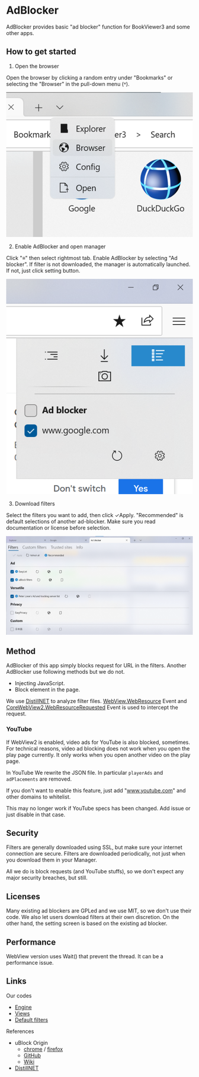 # AdBlocker
AdBlocker provides basic "ad blocker" function for BookViewer3 and some other apps.

## How to get started
1. Open the browser

Open the browser by clicking a random entry under "Bookmarks" or selecting the "Browser" in the pull-down menu (˅).

![How to open the browser.](img/OpenBrowser.png "Pull-down menu is opened. Browser is in the entries.")

2. Enable AdBlocker and open manager

Click "≡" then select rightmost tab. Enable AdBlocker by selecting "Ad blocker". If filter is not downloaded, the manager is automatically launched. If not, just click setting button.

![Drawer](img/BrowserDrawer.png "Web browser with drawer opened. Extensions tab is selected.")

3. Download filters

Select the filters you want to add, then click ✓Apply.
"Recommended" is default selections of another ad-blocker.
Make sure you read documentation or license before selection.

![Manager](img/Manager.png "The manager of AdBlocker. Filters tab is selected.")

## Method
AdBlocker of this app simply blocks request for URL in the filters.
Another AdBlocker use following methods but we do not.

* Injecting JavaScript.
* Block element in the page.

We use [DistillNET](https://github.com/TechnikEmpire/DistillNET) to analyze filter files.
[WebView.WebResource](https://learn.microsoft.com/uwp/api/windows.ui.xaml.controls.webview.webresourcerequested) Event and [CoreWebView2.WebResourceRequested](https://learn.microsoft.com/dotnet/api/microsoft.web.webview2.core.corewebview2.webresourcerequested?view=webview2-dotnet-1.0.1418.22) Event is used to intercept the request.

### YouTube
If WebView2 is enabled, video ads for YouTube is also blocked, sometimes.
For technical reasons, video ad blocking does not work when you open the play page currently.
It only works when you open another video on the play page.

In YouTube We rewrite the JSON file. In particular `playerAds` and `adPlacements` are removed.

If you don't want to enable this feature, just add "www.youtube.com" and other domains to whitelist.

This may no longer work if YouTube specs has been changed. Add issue or just disable in that case.

## Security
Filters are generally downloaded using SSL, but make sure your internet connection are secure.
Filters are downloaded periodically, not just when you download them in your Manager.

All we do is block requests (and YouTube stuffs), so we don't expect any major security breaches, but still.

## Licenses
Many existing ad blockers are GPLed and we use MIT, so we don't use their code.
We also let users download filters at their own discretion.
On the other hand, the setting screen is based on the existing ad blocker.

## Performance
WebView version uses Wait() that prevent the thread. It can be a performance issue.

## Links
Our codes
* [Engine](https://github.com/kurema/BookViewerApp3/blob/master/BookViewerApp/Managers/ExtensionAdBlockerManager.cs)
* [Views](https://github.com/kurema/BookViewerApp3/tree/master/BookViewerApp/Views/BrowserAddOn)
* [Default filters](https://github.com/kurema/BookViewerApp3/blob/master/BookViewerApp/res/values/AdBlockList.xml)

References
* uBlock Origin
  * [chrome](https://chrome.google.com/webstore/detail/ublock-origin/cjpalhdlnbpafiamejdnhcphjbkeiagm) / [firefox](https://addons.mozilla.org/firefox/addon/ublock-origin/)
  * [GitHub](https://github.com/gorhill/uBlock)
  * [Wiki](https://github.com/gorhill/uBlock/wiki)
* [DistillNET](https://github.com/TechnikEmpire/DistillNET)
